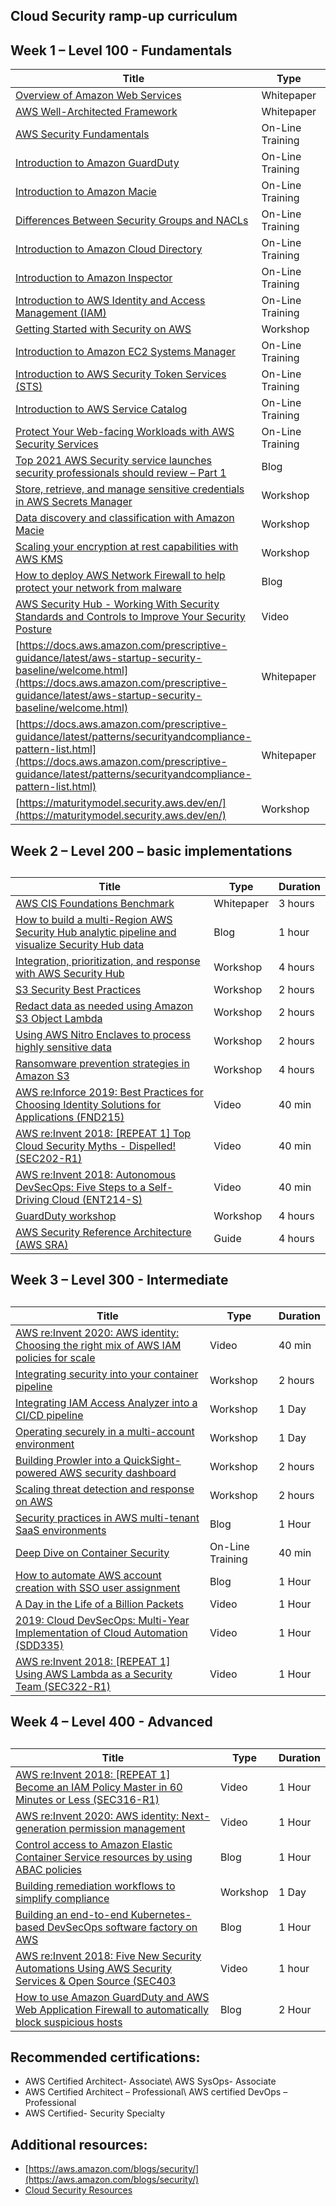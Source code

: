 ## Cloud Security ramp-up curriculum

## Week 1 – Level 100 - Fundamentals

| Title | Type | Duration |
| --- | --- | --- |
| [Overview of Amazon Web Services](https://docs.aws.amazon.com/whitepapers/latest/aws-overview/introduction.html) | Whitepaper | 4 hours |
| [AWS Well-Architected Framework](https://docs.aws.amazon.com/wellarchitected/latest/framework/welcome.html) | Whitepaper | 2 hours |
| [AWS Security Fundamentals](https://explore.skillbuilder.aws/learn/course/internal/view/elearning/48/aws-security-fundamentals-second-edition?src=detail2) | On-Line Training | 2 hours |
| [Introduction to Amazon GuardDuty](https://www.aws.training/learningobject/video?id=16620) | On-Line Training | 10 min |
| [Introduction to Amazon Macie](https://www.aws.training/learningobject/video?id=16455) | On-Line Training | 10 min |
| [Differences Between Security Groups and NACLs](https://www.aws.training/learningobject/video?id=16486) | On-Line Training | 10 min |
| [Introduction to Amazon Cloud Directory](https://www.aws.training/learningobject/video?id=16379) | On-Line Training | 10 min |
| [Introduction to Amazon Inspector](https://www.aws.training/learningobject/video?id=15879) | On-Line Training | 10 min |
| [Introduction to AWS Identity and Access Management (IAM)](https://www.aws.training/learningobject/video?id=16448) | On-Line Training | 10 min |
| [Getting Started with Security on AWS](https://catalog.us-east-1.prod.workshops.aws/workshops/f21a1ec6-e7bc-482c-a6fc-9f53d28f8ac7/en-US/) | Workshop | 1 day |
| [Introduction to Amazon EC2 Systems Manager](https://explore.skillbuilder.aws/learn/course/internal/view/elearning/241/introduction-to-amazon-ec2-systems-manager) | On-Line Training | 10 min |
| [Introduction to AWS Security Token Services (STS)](https://www.aws.training/learningobject/video?id=15877) | On-Line Training | 10 min |
| [Introduction to AWS Service Catalog](https://www.aws.training/learningobject/video?id=16497) | On-Line Training | 10 min |
| [Protect Your Web-facing Workloads with AWS Security Services](https://www.aws.training/learningobject/video?id=27496) | On-Line Training | 40 min |
| [Top 2021 AWS Security service launches security professionals should review – Part 1](https://aws.amazon.com/blogs/security/top-2021-aws-security-service-launches-part-1/) | Blog | 1 hour |
| [Store, retrieve, and manage sensitive credentials in AWS Secrets Manager](https://catalog.us-east-1.prod.workshops.aws/v2/workshops/497b4908-169f-4e6f-b80d-ef10be3038d3) | Workshop | 2 hours |
| [Data discovery and classification with Amazon Macie](https://data-discovery-and-classification.workshop.aws/) | Workshop | 2 hours |
| [Scaling your encryption at rest capabilities with AWS KMS](https://kms-encryption-at-rest.workshop.aws/) | Workshop | 2 hours |
| [How to deploy AWS Network Firewall to help protect your network from malware](https://aws.amazon.com/blogs/security/how-to-deploy-aws-network-firewall-to-help-protect-your-network-from-malware/) | Blog | 1 hour |
| [AWS Security Hub - Working With Security Standards and Controls to Improve Your Security Posture](https://www.youtube.com/watch?v=tyPPfS1lwFg) | Video | 12 min |
| [https://docs.aws.amazon.com/prescriptive-guidance/latest/aws-startup-security-baseline/welcome.html](https://docs.aws.amazon.com/prescriptive-guidance/latest/aws-startup-security-baseline/welcome.html) | Whitepaper | 2 hours |
| [https://docs.aws.amazon.com/prescriptive-guidance/latest/patterns/securityandcompliance-pattern-list.html](https://docs.aws.amazon.com/prescriptive-guidance/latest/patterns/securityandcompliance-pattern-list.html) | Whitepaper | 2 hours |
| [https://maturitymodel.security.aws.dev/en/](https://maturitymodel.security.aws.dev/en/) | Workshop | 4 hours |

## Week 2 – Level 200 – basic implementations

##


| Title | Type | Duration |
| --- | --- | --- |
| [AWS CIS Foundations Benchmark](https://d1.awsstatic.com/whitepapers/compliance/AWS_CIS_Foundations_Benchmark.pdf) | Whitepaper | 3 hours |
| [How to build a multi-Region AWS Security Hub analytic pipeline and visualize Security Hub data](https://aws.amazon.com/blogs/security/how-to-build-a-multi-region-aws-security-hub-analytic-pipeline/) | Blog | 1 hour |
| [Integration, prioritization, and response with AWS Security Hub](https://security-hub-workshop.awssecworkshops.com/) | Workshop | 4 hours |
| [S3 Security Best Practices](https://catalog.us-east-1.prod.workshops.aws/workshops/74237958-77c8-4e7f-a02f-ae201a04d759/en-US/s3-security-best-practices-lab) | Workshop | 2 hours |
| [Redact data as needed using Amazon S3 Object Lambda](https://catalog.us-east-1.prod.workshops.aws/v2/workshops/65ae1218-0c6b-444a-88bd-02aad3ac8636) | Workshop | 2 hours |
| [Using AWS Nitro Enclaves to process highly sensitive data](https://nitro-enclaves.workshop.aws/) | Workshop | 2 hours |
| [Ransomware prevention strategies in Amazon S3](https://workshops.aws/card/Ransomware%20prevention%20strategies%20in%20Amazon%20S3) | Workshop | 4 hours |
| [AWS re:Inforce 2019: Best Practices for Choosing Identity Solutions for Applications (FND215)](https://www.youtube.com/watch?v=-xTs4MmQOo4) | Video | 40 min |
| [AWS re:Invent 2018: [REPEAT 1] Top Cloud Security Myths - Dispelled! (SEC202-R1)](https://youtu.be/MxDO78BYsU0) | Video | 40 min |
| [AWS re:Invent 2018: Autonomous DevSecOps: Five Steps to a Self-Driving Cloud (ENT214-S)](https://www.youtube.com/watch?v=8ZqSyEA69fw) | Video | 40 min |
| [GuardDuty workshop](https://hands-on-guardduty.awssecworkshops.com/) | Workshop | 4 hours |
| [AWS Security Reference Architecture (AWS SRA)](https://docs.aws.amazon.com/prescriptive-guidance/latest/security-reference-architecture/?did=pg_card&trk=pg_card) | Guide | 4 hours |

## Week 3 – Level 300 - Intermediate

##


| Title | Type | Duration |
| --- | --- | --- |
| [AWS re:Invent 2020: AWS identity: Choosing the right mix of AWS IAM policies for scale](https://www.youtube.com/watch?v=o1bfA0SIxBk) | Video | 40 min |
| [Integrating security into your container pipeline](https://container-devsecops.awssecworkshops.com/) | Workshop | 2 hours |
| [Integrating IAM Access Analyzer into a CI/CD pipeline](https://catalog.us-east-1.prod.workshops.aws/v2/workshops/fff8e490-f397-43d2-ae26-737a6dc4ac68/en-US) | Workshop | 1 Day |
| [Operating securely in a multi-account environment](https://catalog.us-east-1.prod.workshops.aws/v2/workshops/d3f60827-89f2-46a8-9be7-6e7185bd7665) | Workshop | 1 Day |
| [Building Prowler into a QuickSight-powered AWS security dashboard](https://quicksight-security-dashboard.workshop.aws/) | Workshop | 2 hours |
| [Scaling threat detection and response on AWS](https://scaling-threat-detection.awssecworkshops.com/) | Workshop | 2 hours |
| [Security practices in AWS multi-tenant SaaS environments](https://aws.amazon.com/blogs/security/security-practices-in-aws-multi-tenant-saas-environments/) | Blog | 1 Hour |
| [Deep Dive on Container Security](https://www.aws.training/learningobject/video?id=26841) | On-Line Training | 40 min |
| [How to automate AWS account creation with SSO user assignment](https://aws.amazon.com/blogs/security/how-to-automate-aws-account-creation-with-sso-user-assignment/) | Blog | 1 Hour |
| [A Day in the Life of a Billion Packets](https://www.youtube.com/watch?v=3qln2u1Vr2E) | Video | 1 Hour |
| [2019: Cloud DevSecOps: Multi-Year Implementation of Cloud Automation (SDD335)](https://www.youtube.com/watch?v=uVldJ2KRMn8) | Video | 1 Hour |
| [AWS re:Invent 2018: [REPEAT 1] Using AWS Lambda as a Security Team (SEC322-R1)](https://youtu.be/ecT4eyy0CyU) | Video | 1 Hour |

##


## Week 4 – Level 400 - Advanced

##


| Title | Type | Duration |
| --- | --- | --- |
| [AWS re:Invent 2018: [REPEAT 1] Become an IAM Policy Master in 60 Minutes or Less (SEC316-R1)](https://www.youtube.com/watch?v=YQsK4MtsELU) | Video | 1 Hour |
| [AWS re:Invent 2020: AWS identity: Next-generation permission management](https://www.youtube.com/watch?v=8vsD_aTtuTo) | Video | 1 Hour |
| [Control access to Amazon Elastic Container Service resources by using ABAC policies](https://aws.amazon.com/blogs/security/control-access-to-amazon-elastic-container-service-resources-by-using-abac-policies/) | Blog | 1 Hour |
| [Building remediation workflows to simplify compliance](https://catalog.us-east-1.prod.workshops.aws/v2/workshops/65e30a39-2f37-4e82-ba04-3ad41328fb5b/en-US/) | Workshop | 1 Day |
| [Building an end-to-end Kubernetes-based DevSecOps software factory on AWS](https://aws.amazon.com/blogs/devops/building-an-end-to-end-kubernetes-based-devsecops-software-factory-on-aws/) | Blog | 1 Hour |
| [AWS re:Invent 2018: Five New Security Automations Using AWS Security Services & Open Source (SEC403](https://youtu.be/M5yQpegaYF8) | Video | 1 hour |
| [How to use Amazon GuardDuty and AWS Web Application Firewall to automatically block suspicious hosts](https://aws.amazon.com/blogs/security/how-to-use-amazon-guardduty-and-aws-web-application-firewall-to-automatically-block-suspicious-hosts/) | Blog | 2 Hour |

## Recommended certifications:

- AWS Certified Architect- Associate\ AWS SysOps- Associate
- AWS Certified Architect – Professional\ AWS certified DevOps – Professional
- AWS Certified- Security Specialty

## Additional resources:

- [https://aws.amazon.com/blogs/security/](https://aws.amazon.com/blogs/security/)
- [Cloud Security Resources](https://aws.amazon.com/security/security-learning/?cards-top.sort-by=item.additionalFields.sortDate&cards-top.sort-order=desc&awsf.Types=*all)
